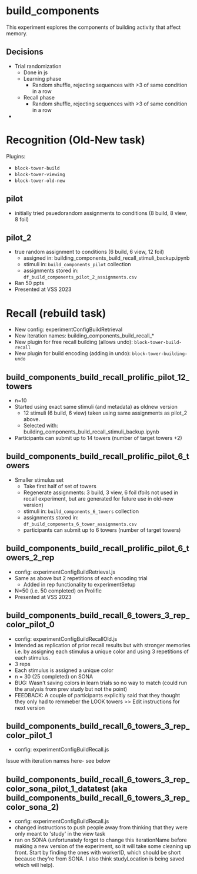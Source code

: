 # build_components

This experiment explores the components of building activity that affect memory.

## Decisions
- Trial randomization
  - Done in js
  - Learning phase
    - Random shuffle, rejecting sequences with >3 of same condition in a row
  - Recall phase
    - Random shuffle, rejecting sequences with >3 of same condition in a row
- 



# Recognition (Old-New task)

Plugins:
- `block-tower-build`
- `block-tower-viewing`
- `block-tower-old-new`

## pilot
- initially tried psuedorandom assignments to conditions (8 build, 8 view, 8 foil)

## pilot_2
- true random assignment to conditions (6 build, 6 view, 12 foil)
  - assigned in: building_components_build_recall_stimuli_backup.ipynb
  - stimuli in: `build_components_pilot` collection
  - assignments stored in: `df_build_components_pilot_2_assignments.csv`
- Ran 50 ppts
- Presented at VSS 2023


# Recall (rebuild task)

- New config: experimentConfigBuildRetrieval
- New iteration names: building_components_build_recall_*
- New plugin for free recall building (allows undo): `block-tower-build-recall`
- New plugin for build encoding (adding in undo): `block-tower-building-undo`

## build_components_build_recall_prolific_pilot_12_towers
- n=10
- Started using exact same stimuli (and metadata) as oldnew version
  - 12 stimuli (6 build, 6 view) taken using same assignments as pilot_2 above.
  - Selected with: building_components_build_recall_stimuli_backup.ipynb
- Participants can submit up to 14 towers (number of target towers +2)


## build_components_build_recall_prolific_pilot_6_towers
- Smaller stimulus set
  - Take first half of set of towers
  - Regenerate assignments: 3 build, 3 view, 6 foil (foils not used in recall experiment, but are generated for future use in old-new version)
  - stimuli in: `build_components_6_towers` collection
  - assignments stored in: `df_build_components_6_tower_assignments.csv`
  - participants can submit up to 6 towers (number of target towers)


## build_components_build_recall_prolific_pilot_6_towers_2_rep
- config: experimentConfigBuildRetrieval.js
- Same as above but 2 repetitions of each encoding trial
  - Added in rep functionality to experimentSetup
- N=50 (i.e. 50 completed) on Prolific
- Presented at VSS 2023


## build_components_build_recall_6_towers_3_rep_color_pilot_0
- config: experimentConfigBuildRecallOld.js
- Intended as replication of prior recall results but with stronger memories i.e. by assigning each stimulus a unique color and using 3 repetitions of each stimulus.
- 3 reps
- Each stimulus is assigned a unique color
- n = 30 (25 completed) on SONA
- BUG: Wasn't saving colors in learn trials so no way to match (could run the analysis from prev study but not the point)
- FEEDBACK: A couple of participants explicitly said that they thought they only had to remmeber the LOOK towers >> Edit instructions for next version



## build_components_build_recall_6_towers_3_rep_color_pilot_1
- config: experimentConfigBuildRecall.js


Issue with iteration names here- see below
## build_components_build_recall_6_towers_3_rep_color_sona_pilot_1_datatest (aka build_components_build_recall_6_towers_3_rep_color_sona_2)
- config: experimentConfigBuildRecall.js
- changed instructions to push people away from thinking that they were only meant to 'study' in the view task 
- ran on SONA (unfortunately forgot to change this iterationName before making a new version of the experiment, so it will take some cleaning up front. Start by finding the ones with workerID, which should be short because they're from SONA. I also think studyLocation is being saved which will help).
